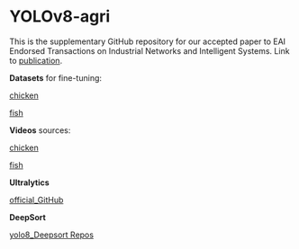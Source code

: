 # YOLOv8-agri

This is the supplementary GitHub repository for our accepted paper to EAI Endorsed Transactions on Industrial Networks and Intelligent Systems. Link to [publication](https://publications.eai.eu/index.php/inis/article/view/4618).

**Datasets** for fine-tuning:

[chicken](https://app.roboflow.com/dfki/chicken-6h00m/overview)

[fish](https://app.roboflow.com/dfki/fish-e375s/overview)

**Videos** sources:

[chicken](https://www.youtube.com/watch?v=70IqKloH-mw)

[fish](https://www.youtube.com/watch?v=Wm4Js_ZKrM0&t=64s)

**Ultralytics**

[official_GitHub](https://github.com/ultralytics)

**DeepSort**

[yolo8_Deepsort Repos](https://github.com/topics/yolov8-deepsort)
